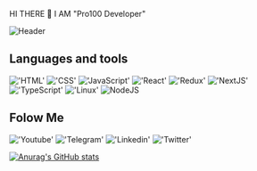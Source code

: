  HI THERE 👋 I AM "Pro100 Developer"

![Header](https://i.ibb.co/m57mmSc6/Copilot-20250610-054727.jpg)

## Languages and tools
!['HTML'](https://www.w3.org/html/logo/downloads/HTML5_Logo_256.png)
!['CSS'](https://cdn.iconscout.com/icon/free/png-256/css3-8-1175200.png)
!['JavaScript'](https://cdn.iconscout.com/icon/free/png-256/javascript-2038874-1720087.png)
!['React'](https://styles.redditmedia.com/t5_2zldd/styles/communityIcon_fbblpo38vy941.png)
!['Redux'](https://cdn.iconscout.com/icon/free/png-256/redux-3521674-2945118.png)
!['NextJS'](https://static-00.iconduck.com/assets.00/next-js-icon-256x256-6j7ddke7.png)
!['TypeScript'](https://pbs.twimg.com/profile_images/1602794923152969728/MRPc9O2B_400x400.png)
!['Linux'](https://images.vexels.com/media/users/3/140692/isolated/lists/72d1f12edf758d24f5b6db73bac4f297-linux-logo.png)
![NodeJS](https://logospng.org/download/node-js/logo-node-js-256.png)



## Folow Me
!['Youtube'](https://img.shields.io/badge/-Youtube-090909?style=for-the-badge&logo=Youtube)
!['Telegram'](https://img.shields.io/badge/-Telegram-090909?style=for-the-badge&logo=Telegram)
!['Linkedin'](https://img.shields.io/badge/-linkedin-090909?style=for-the-badge&logo=linkedin)
!['Twitter'](https://img.shields.io/badge/-Twitter-090909?style=for-the-badge&logo=Twitter)


[![Anurag's GitHub stats](https://github-readme-stats.vercel.app/api?username=sergeygetman&theme=radical)](https://github.com/anuraghazra/github-readme-stats)


